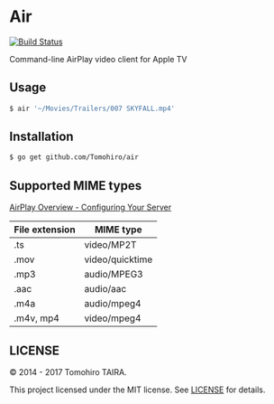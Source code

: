 Air
================================================================================

[![Build Status](https://img.shields.io/travis/Tomohiro/air.svg?style=flat-square)](https://travis-ci.org/Tomohiro/air)

Command-line AirPlay video client for Apple TV


Usage
--------------------------------------------------------------------------------

```sh
$ air '~/Movies/Trailers/007 SKYFALL.mp4'
```


Installation
--------------------------------------------------------------------------------

```sh
$ go get github.com/Tomohiro/air
```


Supported MIME types
--------------------------------------------------------------------------------

[AirPlay Overview - Configuring Your Server](http://developer.apple.com/library/ios/#documentation/AudioVideo/Conceptual/AirPlayGuide/PreparingYourMediaforAirPlay/PreparingYourMediaforAirPlay.html)

File extension | MIME type
-------------- | ----------------
.ts            | video/MP2T
.mov           | video/quicktime
.mp3           | audio/MPEG3
.aac           | audio/aac
.m4a           | audio/mpeg4
.m4v, mp4      | video/mpeg4


LICENSE
--------------------------------------------------------------------------------

&copy; 2014 - 2017 Tomohiro TAIRA.

This project licensed under the MIT license. See [LICENSE](LICENSE) for details.
